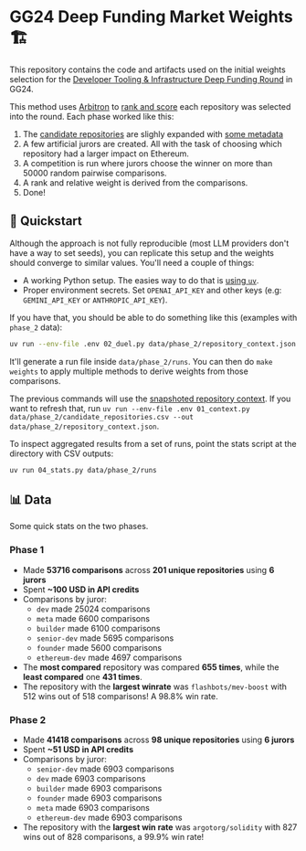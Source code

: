 # GG24 Deep Funding Market Weights 🏗️

This repository contains the code and artifacts used on the initial weights selection for the [Developer Tooling & Infrastructure Deep Funding Round](https://gitcoin.notion.site/GG24-Developer-Tooling-and-Infrastructure-Deep-Funding-Round-286f3309710d806bb97dfe25778f2afe) in GG24.

This method uses [Arbitron](https://github.com/davidgasquez/arbitron) to [rank and score](https://davidgasquez.com/ranking-with-agents/) each repository was selected into the round. Each phase worked like this:

1. The [candidate repositories](data/phase_1/candidate_repositories.csv) are slighly expanded with [some metadata](01_context.py)
2. A few artificial jurors are created. All with the task of choosing which repository had a larger impact on Ethereum.
3. A competition is run where jurors choose the winner on more than 50000 random pairwise comparisons.
4. A rank and relative weight is derived from the comparisons.
5. Done!

## 🚀 Quickstart

Although the approach is not fully reproducible (most LLM providers don't have a way to set seeds), you can replicate this setup and the weights should converge to similar values. You'll need a couple of things:

- A working Python setup. The easies way to do that is [using `uv`](https://docs.astral.sh/uv/).
- Proper environment secrets. Set `OPENAI_API_KEY` and other keys (e.g: `GEMINI_API_KEY` or `ANTHROPIC_API_KEY`).

If you have that, you should be able to do something like this (examples with `phase_2` data):

```bash
uv run --env-file .env 02_duel.py data/phase_2/repository_context.json data/phase_2/runs
```

It'll generate a run file inside `data/phase_2/runs`. You can then do `make weights` to apply multiple methods to derive weights from those comparisons.

The previous commands will use the [snapshoted repository context](data/phase_2/repository_context.json). If you want to refresh that, run `uv run --env-file .env 01_context.py data/phase_2/candidate_repositories.csv --out data/phase_2/repository_context.json`.

To inspect aggregated results from a set of runs, point the stats script at the directory with CSV outputs:

```bash
uv run 04_stats.py data/phase_2/runs
```

## 📊 Data

Some quick stats on the two phases.

### Phase 1

- Made **53716 comparisons** across **201 unique repositories** using **6 jurors**
- Spent **~100 USD in API credits**
- Comparisons by juror:
  - `dev` made 25024 comparisons
  - `meta` made 6600 comparisons
  - `builder` made 6100 comparisons
  - `senior-dev` made 5695 comparisons
  - `founder` made 5600 comparisons
  - `ethereum-dev` made 4697 comparisons
- The **most compared** repository was compared **655 times**, while the **least compared** one **431 times**.
- The repository with the **largest winrate** was `flashbots/mev-boost` with 512 wins out of 518 comparisons! A 98.8% win rate.

### Phase 2

- Made **41418 comparisons** across **98 unique repositories** using **6 jurors**
- Spent **~51 USD in API credits**
- Comparisons by juror:
  - `senior-dev` made 6903 comparisons
  - `dev` made 6903 comparisons
  - `builder` made 6903 comparisons
  - `founder` made 6903 comparisons
  - `meta` made 6903 comparisons
  - `ethereum-dev` made 6903 comparisons
- The repository with the **largest win rate** was `argotorg/solidity` with 827 wins out of 828 comparisons, a 99.9% win rate!
